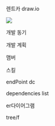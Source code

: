 렌트카 draw.io


<img src="https://img.shields.io/badge/JAVASCRIPT-F7DF1E?style=for-the-badge&logo=javascript&logoColor=white">


개발 동기 

개발 계획 

맴버 

스킬 

endPoint dc

dependencies list 

er다이어그램 

tree/f
